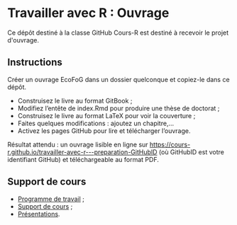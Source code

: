 # Travailler avec R : Ouvrage


Ce dépôt destiné à la classe GitHub Cours-R est destiné à recevoir le projet d'ouvrage.


## Instructions

Créer un ouvrage EcoFoG dans un dossier quelconque et copiez-le dans ce dépôt.

- Construisez le livre au format GitBook ;
- Modifiez l’entête de index.Rmd pour produire une thèse de doctorat ;
- Construisez le livre au format LaTeX pour voir la couverture ;
- Faites quelques modifications : ajoutez un chapitre,...
- Activez les pages GitHub pour lire et télécharger l’ouvrage.

Résultat attendu : un ouvrage lisible en ligne sur https://cours-r.github.io/travailler-avec-r---preparation-GitHubID (où GitHubID est votre identifiant GitHub) et téléchargeable au format PDF.

## Support de cours

- [Programme de travail](https://1drv.ms/f/s!Amvhelr37CHjkOAgkKTimmgPL0YL8Q) ;
- [Support de cours](https://ericmarcon.github.io/travailleR/) ;
- [Présentations](https://ericmarcon.github.io/Cours-travailleR/).
